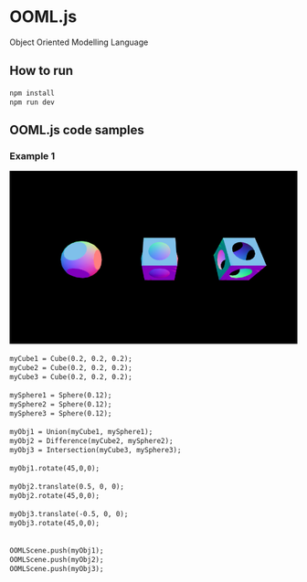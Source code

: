 # OOML.js
Object Oriented Modelling Language

## How to run

    npm install
    npm run dev

## OOML.js code samples

### Example 1

![Alt text](/images/image1.png?raw=true "Union, Difference, Intersection")


    myCube1 = Cube(0.2, 0.2, 0.2);
    myCube2 = Cube(0.2, 0.2, 0.2);
    myCube3 = Cube(0.2, 0.2, 0.2);

    mySphere1 = Sphere(0.12);
    mySphere2 = Sphere(0.12);
    mySphere3 = Sphere(0.12);
    
    myObj1 = Union(myCube1, mySphere1);
    myObj2 = Difference(myCube2, mySphere2);
    myObj3 = Intersection(myCube3, mySphere3);
    
    myObj1.rotate(45,0,0);

    myObj2.translate(0.5, 0, 0);
    myObj2.rotate(45,0,0);

    myObj3.translate(-0.5, 0, 0);
    myObj3.rotate(45,0,0);


    OOMLScene.push(myObj1);
    OOMLScene.push(myObj2);
    OOMLScene.push(myObj3);

